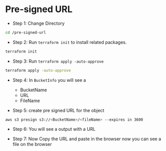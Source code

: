 # Pre-signed URL

* Step 1: Change Directory

```bash
cd /pre-signed-url
```
* Step 2: Run `terraform init` to install related packages.

```bash
terraform init
```

* Step 3: Run `terraform apply -auto-approve`

```bash
terraform apply -auto-approve
```

* Step 4: In `BucketInfo` you will see a
  - BucketName
  - URL
  - FileName

* Step 5: create pre signed URL for the object
```bash
aws s3 presign s3://<BucketName>/<fileName> --expires in 3600
```

* Step 6: You will see a output with a URL

* Step 7: Now Copy the URL and paste in the browser now you can see a file on the browser
